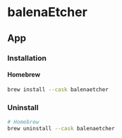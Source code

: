 # balenaEtcher

## App

### Installation

#### Homebrew

```sh
brew install --cask balenaetcher
```

### Uninstall

```sh
# Homebrew
brew uninstall --cask balenaetcher
```
